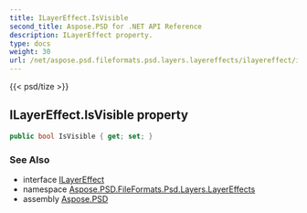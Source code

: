 ```yaml
---
title: ILayerEffect.IsVisible
second_title: Aspose.PSD for .NET API Reference
description: ILayerEffect property. 
type: docs
weight: 30
url: /net/aspose.psd.fileformats.psd.layers.layereffects/ilayereffect/isvisible/
---
```

{{< psd/tize >}}
## ILayerEffect.IsVisible property

```csharp
public bool IsVisible { get; set; }
```

### See Also

* interface [ILayerEffect](../)
* namespace [Aspose.PSD.FileFormats.Psd.Layers.LayerEffects](../../ilayereffect/)
* assembly [Aspose.PSD](../../../)


